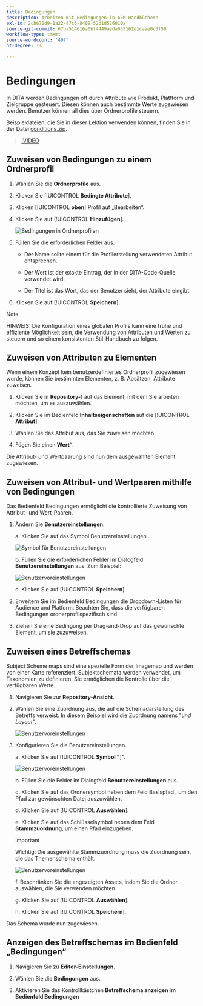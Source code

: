 ```yaml
---
title: Bedingungen
description: Arbeiten mit Bedingungen in AEM-Handbüchern
exl-id: 2cb670d9-1a22-47c6-8409-52d1d526010a
source-git-commit: 67ba514616a0bf4449aeda035161d1caae0c3f50
workflow-type: tm+mt
source-wordcount: '497'
ht-degree: 1%

---
```


# Bedingungen

In DITA werden Bedingungen oft durch Attribute wie Produkt, Plattform und Zielgruppe gesteuert. Diesen können auch bestimmte Werte zugewiesen werden. Benutzer können all dies über Ordnerprofile steuern.

Beispieldateien, die Sie in dieser Lektion verwenden können, finden Sie in der Datei [conditions.zip](assets/conditions.zip).

>[!VIDEO](https://video.tv.adobe.com/v/342755?quality=12&learn=on)

## Zuweisen von Bedingungen zu einem Ordnerprofil

1. Wählen Sie die **Ordnerprofile** aus.

1. Klicken Sie [!UICONTROL **Bedingte Attribute**].

1. Klicken [!UICONTROL **oben**] Profil auf „Bearbeiten“.

1. Klicken Sie auf [!UICONTROL **Hinzufügen**].

   ![Bedingungen in Ordnerprofilen](images/lesson-13/add-name.png)

1. Füllen Sie die erforderlichen Felder aus.

   - Der Name sollte einem für die Profilerstellung verwendeten Attribut entsprechen.

   - Der Wert ist der exakte Eintrag, der in der DITA-Code-Quelle verwendet wird.

   - Der Titel ist das Wort, das der Benutzer sieht, der Attribute eingibt.

1. Klicken Sie auf [!UICONTROL **Speichern**].

>[!NOTE]
>
>HINWEIS: Die Konfiguration eines globalen Profils kann eine frühe und effiziente Möglichkeit sein, die Verwendung von Attributen und Werten zu steuern und so einem konsistenten Stil-Handbuch zu folgen.

## Zuweisen von Attributen zu Elementen

Wenn einem Konzept kein benutzerdefiniertes Ordnerprofil zugewiesen wurde, können Sie bestimmten Elementen, z. B. Absätzen, Attribute zuweisen.

1. Klicken Sie in **Repository-**) auf das Element, mit dem Sie arbeiten möchten, um es auszuwählen.

1. Klicken Sie im Bedienfeld **Inhaltseigenschaften** auf die [!UICONTROL **Attribut**].

1. Wählen Sie das Attribut aus, das Sie zuweisen möchten.

1. Fügen Sie einen **Wert“**.

Die Attribut- und Wertpaarung sind nun dem ausgewählten Element zugewiesen.

## Zuweisen von Attribut- und Wertpaaren mithilfe von Bedingungen

Das Bedienfeld Bedingungen ermöglicht die kontrollierte Zuweisung von Attribut- und Wert-Paaren.

1. Ändern Sie **Benutzereinstellungen**.

   a. Klicken Sie auf das Symbol Benutzereinstellungen .

   ![Symbol für Benutzereinstellungen](images/lesson-13/user-prefs-icon.png)

   b. Füllen Sie die erforderlichen Felder im Dialogfeld **Benutzereinstellungen** aus. Zum Beispiel:

   ![Benutzervoreinstellungen](images/lesson-13/user-preferences.png)

   c. Klicken Sie auf [!UICONTROL **Speichern**].

1. Erweitern Sie im Bedienfeld Bedingungen die Dropdown-Listen für Audience und Platform. Beachten Sie, dass die verfügbaren Bedingungen ordnerprofilspezifisch sind.

1. Ziehen Sie eine Bedingung per Drag-and-Drop auf das gewünschte Element, um sie zuzuweisen.

## Zuweisen eines Betreffschemas

Subject Scheme maps sind eine spezielle Form der Imagemap und werden von einer Karte referenziert. Subjektschemata werden verwendet, um Taxonomien zu definieren. Sie ermöglichen die Kontrolle über die verfügbaren Werte.

1. Navigieren Sie zur **Repository-Ansicht**.

1. Wählen Sie eine Zuordnung aus, die auf die Schemadarstellung des Betreffs verweist. In diesem Beispiel wird die Zuordnung namens &quot;_und Layout“_.

   ![Benutzervoreinstellungen](images/lesson-13/subject-scheme-map.png)

1. Konfigurieren Sie die Benutzereinstellungen.

   a. Klicken Sie auf [!UICONTROL **Symbol &quot;**]&quot;.

   ![Benutzervoreinstellungen](images/lesson-13/user-prefs-icon-2.png)

   b. Füllen Sie die Felder im Dialogfeld **Benutzereinstellungen** aus.

   c. Klicken Sie auf das Ordnersymbol neben dem Feld Basispfad , um den Pfad zur gewünschten Datei auszuwählen.

   d. Klicken Sie auf [!UICONTROL **Auswählen**].

   e. Klicken Sie auf das Schlüsselsymbol neben dem Feld **Stammzuordnung**, um einen Pfad einzugeben.

   >[!IMPORTANT]
   >
   >Wichtig: Die ausgewählte Stammzuordnung muss die Zuordnung sein, die das Themenschema enthält.

   ![Benutzervoreinstellungen](images/lesson-13/user-preferences-2.png)

   f. Beschränken Sie die angezeigten Assets, indem Sie die Ordner auswählen, die Sie verwenden möchten.

   g. Klicken Sie auf [!UICONTROL **Auswählen**].

   h. Klicken Sie auf [!UICONTROL **Speichern**].

Das Schema wurde nun zugewiesen.

## Anzeigen des Betreffschemas im Bedienfeld „Bedingungen“

1. Navigieren Sie zu **Editor-Einstellungen**.

1. Wählen Sie die **Bedingungen** aus.

1. Aktivieren Sie das Kontrollkästchen **Betreffschema anzeigen im Bedienfeld Bedingungen**
